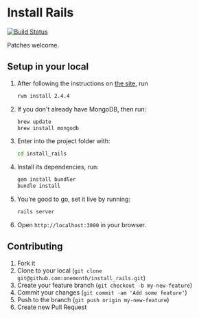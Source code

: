 # Install Rails
[![Build Status](https://travis-ci.org/onemonth/install_rails.png?branch=master)](https://travis-ci.org/onemonth/install_rails)

Patches welcome.

## Setup in your local

1. After following the instructions on [the site](http://installrails.com), run

   ```bash
   rvm install 2.4.4
   ```

2. If you don't already have MongoDB, then run:

   ```sh
   brew update
   brew install mongodb
   ```

3. Enter into the project folder with:

   ```sh
   cd install_rails
   ```

4. Install its dependencies, run:

   ```ruby
   gem install bundler
   bundle install
   ```

5. You're good to go, set it live by running:

   ```ruby
   rails server
   ```

6. Open `http://localhost:3000` in your browser.

## Contributing

 1. Fork it
 2. Clone to your local (`git clone git@github.com:onemonth/install_rails.git`)
 3. Create your feature branch (`git checkout -b my-new-feature`)
 4. Commit your changes (`git commit -am 'Add some feature'`)
 5. Push to the branch (`git push origin my-new-feature`)
 6. Create new Pull Request
